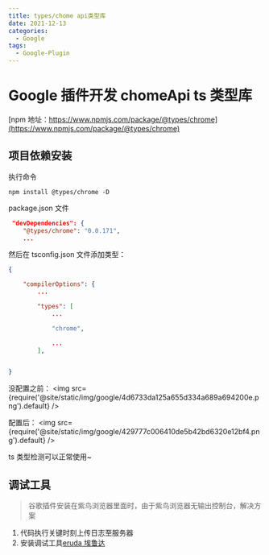 ```yaml
---
title: types/chome api类型库
date: 2021-12-13
categories:
  - Google
tags:
  - Google-Plugin
---
```


# Google 插件开发 chomeApi ts 类型库

[npm 地址：https://www.npmjs.com/package/@types/chrome](https://www.npmjs.com/package/@types/chrome)

## 项目依赖安装

执行命令

```
npm install @types/chrome -D
```

package.json 文件

```json
 "devDependencies": {
    "@types/chrome": "0.0.171",
    ...
```

然后在 tsconfig.json 文件添加类型：

```json
{

    "compilerOptions": {
        ...

        "types": [
            ...

            "chrome",

            ...
        ],


}
```

没配置之前：
<img src={require('@site/static/img/google/4d6733da125a655d334a689a694200e.png').default} />

配置后：
<img src={require('@site/static/img/google/429777c006410de5b42bd6320e12bf4.png').default} />

ts 类型检测可以正常使用~

## 调试工具

> 谷歌插件安装在紫鸟浏览器里面时，由于紫鸟浏览器无输出控制台，解决方案

1. 代码执行关键时刻上传日志至服务器
2. 安装调试工具[eruda 埃鲁达](https://eruda.liriliri.io/)
